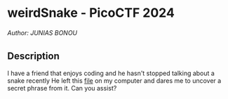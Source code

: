 # weirdSnake - PicoCTF 2024

###### Author: JUNIAS BONOU

## Description

I have a friend that enjoys coding and he hasn't stopped talking about a snake recently
He left this [file](https://artifacts.picoctf.net/c_titan/127/snake) on my computer and dares me to uncover a secret phrase from it.
Can you assist?
